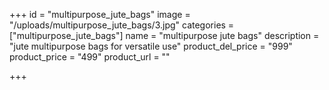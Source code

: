 +++
id = "multipurpose_jute_bags"
image = "/uploads/multipurpose_jute_bags/3.jpg"
categories = ["multipurpose_jute_bags"]
name = "multipurpose jute bags"
description = "jute multipurpose bags for versatile use"
product_del_price = "999"
product_price = "499"
product_url = ""

+++